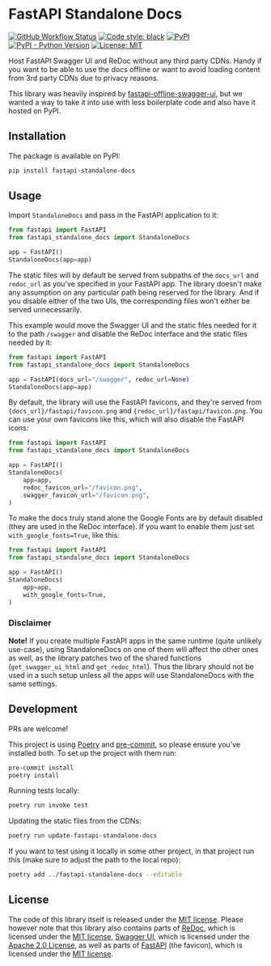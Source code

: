 # FastAPI Standalone Docs

[![GitHub Workflow Status](https://img.shields.io/github/actions/workflow/status/ioxiocom/fastapi-standalone-docs/publish.yaml)](https://github.com/ioxiocom/fastapi-standalone-docs/actions/workflows/publish.yaml)
[![Code style: black](https://img.shields.io/badge/code%20style-black-000000.svg)](https://github.com/psf/black)
[![PyPI](https://img.shields.io/pypi/v/fastapi-standalone-docs)](https://pypi.org/project/fastapi-standalone-docs/)
[![PyPI - Python Version](https://img.shields.io/pypi/pyversions/fastapi-standalone-docs)](https://pypi.org/project/fastapi-standalone-docs/)
[![License: MIT](https://img.shields.io/pypi/l/fastapi-standalone-docs)](https://opensource.org/license/mit/)

Host FastAPI Swagger UI and ReDoc without any third party CDNs. Handy if you want to be
able to use the docs offline or want to avoid loading content from 3rd party CDNs due to
privacy reasons.

This library was heavily inspired by
[fastapi-offline-swagger-ui](https://github.com/ahmetoner/fastapi-offline-swagger-ui),
but we wanted a way to take it into use with less boilerplate code and also have it
hosted on PyPI.

## Installation

The package is available on PyPI:

```bash
pip install fastapi-standalone-docs
```

## Usage

Import `StandaloneDocs` and pass in the FastAPI application to it:

```python
from fastapi import FastAPI
from fastapi_standalone_docs import StandaloneDocs

app = FastAPI()
StandaloneDocs(app=app)
```

The static files will by default be served from subpaths of the `docs_url` and
`redoc_url` as you've specified in your FastAPI app. The library doesn't make any
assumption on any particular path being reserved for the library. And if you disable
either of the two UIs, the corresponding files won't either be served unnecessarily.

This example would move the Swagger UI and the static files needed for it to the path
`/swagger` and disable the ReDoc interface and the static files needed by it:

```python
from fastapi import FastAPI
from fastapi_standalone_docs import StandaloneDocs

app = FastAPI(docs_url="/swagger", redoc_url=None)
StandaloneDocs(app=app)
```

By default, the library will use the FastAPI favicons, and they're served from
`{docs_url}/fastapi/favicon.png` and `{redoc_url}/fastapi/favicon.png`. You can use your
own favicons like this, which will also disable the FastAPI icons:

```python
from fastapi import FastAPI
from fastapi_standalone_docs import StandaloneDocs

app = FastAPI()
StandaloneDocs(
    app=app,
    redoc_favicon_url="/favicon.png",
    swagger_favicon_url="/favicon.png",
)
```

To make the docs truly stand alone the Google Fonts are by default disabled (they are
used in the ReDoc interface). If you want to enable them just set
`with_google_fonts=True`, like this:

```python
from fastapi import FastAPI
from fastapi_standalone_docs import StandaloneDocs

app = FastAPI()
StandaloneDocs(
    app=app,
    with_google_fonts=True,
)
```

### Disclaimer

**Note!** If you create multiple FastAPI apps in the same runtime (quite unlikely
use-case), using StandaloneDocs on one of them will affect the other ones as well, as
the library patches two of the shared functions (`get_swagger_ui_html` and
`get_redoc_html`). Thus the library should not be used in a such setup unless all the
apps will use StandaloneDocs with the same settings.

## Development

PRs are welcome!

This project is using [Poetry](https://python-poetry.org/) and
[pre-commit](https://pre-commit.com/), so please ensure you've installed both. To set up
the project with them run:

```bash
pre-commit install
poetry install
```

Running tests locally:

```bash
poetry run invoke test
```

Updating the static files from the CDNs:

```bash
poetry run update-fastapi-standalone-docs
```

If you want to test using it locally in some other project, in that project run this
(make sure to adjust the path to the local repo):

```bash
poetry add ../fastapi-standalone-docs --editable
```

## License

The code of this library itself is released under the [MIT license](./LICENSE). Please
however note that this library also contains parts of
[ReDoc](./fastapi_standalone_docs/static/redoc/), which is licensed under the
[MIT license](./fastapi_standalone_docs/static/redoc/redoc.standalone.js.LICENSE.txt),
[Swagger UI](./fastapi_standalone_docs/static/swagger/), which is licensed under the
[Apache 2.0 License](./fastapi_standalone_docs/static/swagger/LICENSE), as well as parts
of [FastAPI](./fastapi_standalone_docs/static/fastapi) (the favicon), which is licensed
under the [MIT license](./fastapi_standalone_docs/static/fastapi/LICENSE).
